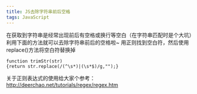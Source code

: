 ```yaml
---
title: JS去除字符串前后空格
tags: JavaScript
---
```


在获取到字符串是经常出现前后有空格或换行等空白（在字符串匹配时是个大坑）
利用下面的方法就可以去除字符串前后的空格啦~
用正则找到空白符，然后使用replace()方法将空白符替换掉

```
function trimStr(str)
{return str.replace(/(^\s*)|(\s*$)/g,"");}
```
<!--more-->
关于正则表达式的使用给大家个参考：http://deerchao.net/tutorials/regex/regex.htm